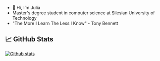 - 👋 Hi, I’m Julia
- Master's degree student in computer science at Silesian University of Technology
- "The More I Learn The Less I Know" - Tony Bennett 

## 📈 GitHub Stats 

[![Github stats](https://github-readme-stats.vercel.app/api?username=julimer228&show_icons=true&theme=dark)](https://github.com/julimer228)
